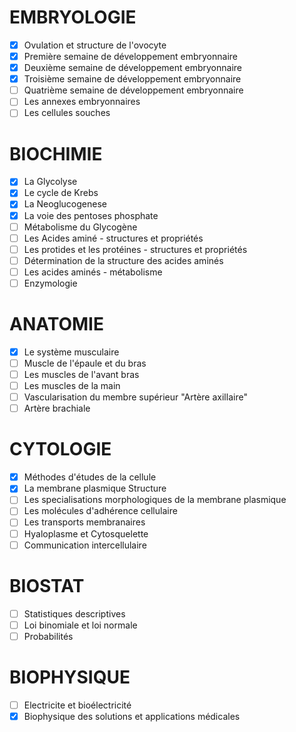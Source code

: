 # EMBRYOLOGIE
- [x] Ovulation et structure de l'ovocyte
- [x] Première semaine de développement embryonnaire
- [x] Deuxième semaine de développement embryonnaire
- [x] Troisième semaine de développement embryonnaire
- [ ] Quatrième semaine de développement embryonnaire
- [ ] Les annexes embryonnaires
- [ ] Les cellules souches
# BIOCHIMIE
- [x] La Glycolyse
- [x] Le cycle de Krebs
- [x] La Neoglucogenese
- [x] La voie des pentoses phosphate
- [ ] Métabolisme du Glycogène
- [ ] Les Acides aminé - structures et propriétés
- [ ] Les protides et les protéines - structures et propriétés
- [ ] Détermination de la structure des acides aminés
- [ ] Les acides aminés - métabolisme
- [ ] Enzymologie
# ANATOMIE 
- [x] Le système musculaire
- [ ] Muscle de l'épaule et du bras
- [ ] Les muscles de l'avant bras
- [ ] Les muscles de la main
- [ ] Vascularisation du membre supérieur "Artère axillaire"
- [ ] Artère brachiale
# CYTOLOGIE
- [x] Méthodes d'études de la cellule
- [x] La membrane plasmique  Structure
- [ ] Les specialisations morphologiques de la membrane plasmique
- [ ] Les molécules d'adhérence cellulaire
- [ ] Les transports membranaires
- [ ] Hyaloplasme et Cytosquelette
- [ ] Communication intercellulaire
# BIOSTAT
- [ ] Statistiques descriptives
- [ ] Loi binomiale et loi normale
- [ ] Probabilités
# BIOPHYSIQUE
- [ ] Electricite et bioélectricité
- [x] Biophysique des solutions et applications médicales